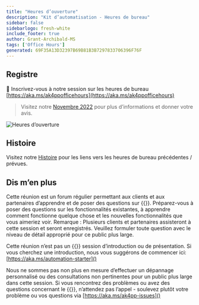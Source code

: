 ```yaml
---
title: "Heures d’ouverture"
description: "Kit d’automatisation - Heures de bureau"
sidebar: false
sidebarlogo: fresh-white
include_footer: true
author: Grant-Archibald-MS
tags: ['Office Hours']
generated: 69F35A13D32397B69B81B3B7297833706396F76F
---
```


## Registre

<g-emoji class="g-emoji" alias="calendar" fallback-src="https://github.githubassets.com/images/icons/emoji/unicode/1f4c6.png">📆</g-emoji> Inscrivez-vous à notre session sur les heures de bureau [https://aka.ms/ak4ppofficehours](https://aka.ms/ak4ppofficehours)

> Visitez notre [Novembre 2022](/fr/office-hours/november-2022) pour plus d’informations et donner votre avis.

![Heures d’ouverture](/images/office-hours.png)

## Histoire

Visitez notre [Histoire](/fr/office-hours/history) pour les liens vers les heures de bureau précédentes / prévues.

## Dis m’en plus

Cette réunion est un forum régulier permettant aux clients et aux partenaires d’apprendre et de poser des questions sur {{<product-name>}}. Préparez-vous à poser des questions sur les fonctionnalités existantes, à apprendre comment fonctionne quelque chose et les nouvelles fonctionnalités que vous aimeriez voir. Remarque : Plusieurs clients et partenaires assisteront à cette session et seront enregistrés. Veuillez formuler toute question avec le niveau de détail approprié pour ce public plus large.

Cette réunion n’est pas un {{<product-name>}} session d’introduction ou de présentation. Si vous cherchez une introduction, nous vous suggérons de commencer ici: [https://aka.ms/automation-starter]()

Nous ne sommes pas non plus en mesure d’effectuer un dépannage personnalisé ou des consultations non pertinentes pour un public plus large dans cette session. Si vous rencontrez des problèmes ou avez des questions concernant le {{<product-name>}}, n’attendez pas l’appel - soulevez plutôt votre problème ou vos questions via [https://aka.ms/ak4pp-issues]()
